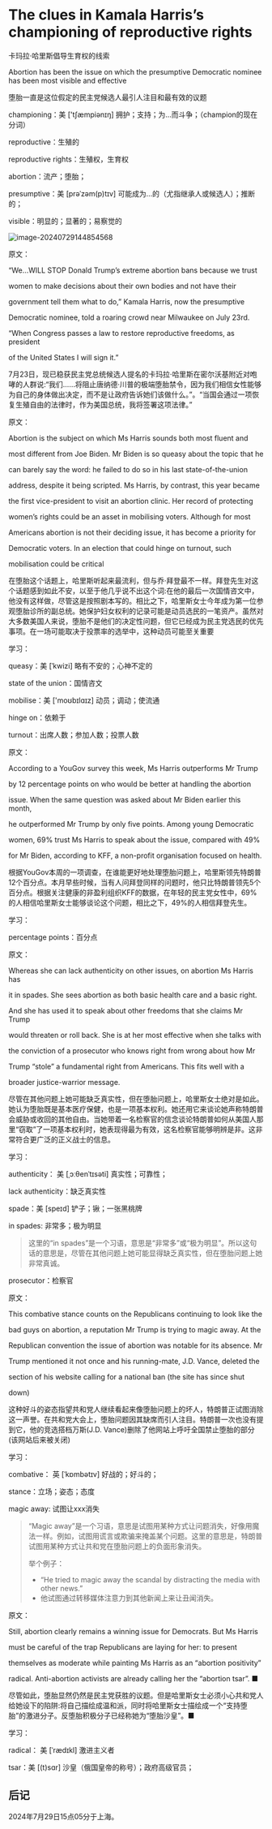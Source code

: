 # The clues in Kamala Harris’s championing of reproductive rights

卡玛拉·哈里斯倡导生育权的线索

Abortion has been the issue on which the presumptive Democratic nominee has been most visible and effective

堕胎一直是这位假定的民主党候选人最引人注目和最有效的议题

championing：美 ['tʃæmpiənɪŋ] 拥护；支持；为...而斗争；（champion的现在分词）

reproductive：生殖的

reproductive rights：生殖权，生育权

abortion：流产；堕胎；

presumptive：美 [prəˈzəm(p)tɪv] 可能成为…的（尤指继承人或候选人）；推断的；

visible：明显的；显著的；易察觉的

![image-20240729144854568](./assets/image-20240729144854568.png)

原文：

“We…WILL STOP Donald Trump’s extreme abortion bans because we trust

women to make decisions about their own bodies and not have their

government tell them what to do,” Kamala Harris, now the presumptive

Democratic nominee, told a roaring crowd near Milwaukee on July 23rd.

“When Congress passes a law to restore reproductive freedoms, as president

of the United States I will sign it.”

7月23日，现已稳获民主党总统候选人提名的卡玛拉·哈里斯在密尔沃基附近对咆哮的人群说:“我们……将阻止唐纳德·川普的极端堕胎禁令，因为我们相信女性能够为自己的身体做出决定，而不是让政府告诉她们该做什么。”。“当国会通过一项恢复生殖自由的法律时，作为美国总统，我将签署这项法律。”

原文：

Abortion is the subject on which Ms Harris sounds both most fluent and

most different from Joe Biden. Mr Biden is so queasy about the topic that he

can barely say the word: he failed to do so in his last state-of-the-union

address, despite it being scripted. Ms Harris, by contrast, this year became

the first vice-president to visit an abortion clinic. Her record of protecting

women’s rights could be an asset in mobilising voters. Although for most

Americans abortion is not their deciding issue, it has become a priority for

Democratic voters. In an election that could hinge on turnout, such

mobilisation could be critical

在堕胎这个话题上，哈里斯听起来最流利，但与乔·拜登最不一样。拜登先生对这个话题感到如此不安，以至于他几乎说不出这个词:在他的最后一次国情咨文中，他没有这样做，尽管这是按照剧本写的。相比之下，哈里斯女士今年成为第一位参观堕胎诊所的副总统。她保护妇女权利的记录可能是动员选民的一笔资产。虽然对大多数美国人来说，堕胎不是他们的决定性问题，但它已经成为民主党选民的优先事项。在一场可能取决于投票率的选举中，这种动员可能至关重要

学习：

queasy：美 [ˈkwizi] 略有不安的；心神不定的

state of the union：国情咨文      

mobilise：美 ['moʊbɪlɑɪz]   动员；调动；使流通

hinge on：依赖于

turnout：出席人数；参加人数；投票人数

原文：

According to a YouGov survey this week, Ms Harris outperforms Mr Trump

by 12 percentage points on who would be better at handling the abortion

issue. When the same question was asked about Mr Biden earlier this month,

he outperformed Mr Trump by only five points. Among young Democratic

women, 69% trust Ms Harris to speak about the issue, compared with 49%

for Mr Biden, according to KFF, a non-profit organisation focused on health.

根据YouGov本周的一项调查，在谁能更好地处理堕胎问题上，哈里斯领先特朗普12个百分点。本月早些时候，当有人问拜登同样的问题时，他只比特朗普领先5个百分点。根据关注健康的非盈利组织KFF的数据，在年轻的民主党女性中，69%的人相信哈里斯女士能够谈论这个问题，相比之下，49%的人相信拜登先生。

学习：

percentage points：百分点

原文：

Whereas she can lack authenticity on other issues, on abortion Ms Harris has

it in spades. She sees abortion as both basic health care and a basic right.

And she has used it to speak about other freedoms that she claims Mr Trump

would threaten or roll back. She is at her most effective when she talks with

the conviction of a prosecutor who knows right from wrong about how Mr

Trump “stole” a fundamental right from Americans. This fits well with a

broader justice-warrior message.

尽管在其他问题上她可能缺乏真实性，但在堕胎问题上，哈里斯女士绝对是如此。她认为堕胎既是基本医疗保健，也是一项基本权利。她还用它来谈论她声称特朗普会威胁或收回的其他自由。当她带着一名检察官的信念谈论特朗普如何从美国人那里“窃取”了一项基本权利时，她表现得最为有效，这名检察官能够明辨是非。这非常符合更广泛的正义战士的信息。

学习：

authenticity： 美 [ˌɔːθenˈtɪsəti] 真实性；可靠性；

lack authenticity：缺乏真实性

spade：美 [speɪd]   铲子；锹；一张黑桃牌

in spades: 非常多；极为明显

>这里的“in spades”是一个习语，意思是“非常多”或“极为明显”。所以这句话的意思是，尽管在其他问题上她可能显得缺乏真实性，但在堕胎问题上她非常真诚。

prosecutor：检察官

原文：

This combative stance counts on the Republicans continuing to look like the

bad guys on abortion, a reputation Mr Trump is trying to magic away. At the

Republican convention the issue of abortion was notable for its absence. Mr

Trump mentioned it not once and his running-mate, J.D. Vance, deleted the

section of his website calling for a national ban (the site has since shut

down)

这种好斗的姿态指望共和党人继续看起来像堕胎问题上的坏人，特朗普正试图消除这一声誉。在共和党大会上，堕胎问题因其缺席而引人注目。特朗普一次也没有提到它，他的竞选搭档万斯(J.D. Vance)删除了他网站上呼吁全国禁止堕胎的部分(该网站后来被关闭)

学习：

combative： 英 [ˈkɒmbətɪv] 好战的；好斗的；

stance：立场；姿态；态度

magic away: 试图让xxx消失

>“Magic away”是一个习语，意思是试图用某种方式让问题消失，好像用魔法一样。例如，试图用谎言或欺骗来掩盖某个问题。这里的意思是，特朗普试图用某种方式让共和党在堕胎问题上的负面形象消失。
>
>举个例子：
>
>- “He tried to magic away the scandal by distracting the media with other news.”
>  - 他试图通过转移媒体注意力到其他新闻上来让丑闻消失。

原文：

Still, abortion clearly remains a winning issue for Democrats. But Ms Harris

must be careful of the trap Republicans are laying for her: to present

themselves as moderate while painting Ms Harris as an “abortion positivity”

radical. Anti-abortion activists are already calling her the “abortion tsar”. ■

尽管如此，堕胎显然仍然是民主党获胜的议题。但是哈里斯女士必须小心共和党人给她设下的陷阱:将自己描绘成温和派，同时将哈里斯女士描绘成一个“支持堕胎”的激进分子。反堕胎积极分子已经称她为“堕胎沙皇”。■

学习：

radical： 美 [ˈrædɪkl] 激进主义者

tsar：美 [(t)sɑr] 沙皇（俄国皇帝的称号）；政府高级官员；



## 后记

2024年7月29日15点05分于上海。


